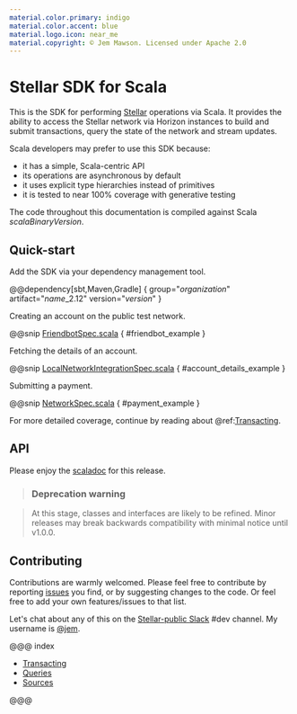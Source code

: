 ```yaml
---
material.color.primary: indigo
material.color.accent: blue
material.logo.icon: near_me
material.copyright: © Jem Mawson. Licensed under Apache 2.0
---
```


# Stellar SDK for Scala

This is the SDK for performing [Stellar](https://www.stellar.org/) operations via Scala. It provides the ability to
access the Stellar network via Horizon instances to build and submit transactions, query the state of the network and
stream updates.

Scala developers may prefer to use this SDK because:

* it has a simple, Scala-centric API
* its operations are asynchronous by default
* it uses explicit type hierarchies instead of primitives
* it is tested to near 100% coverage with generative testing

The code throughout this documentation is compiled against Scala $scalaBinaryVersion$.


## Quick-start

Add the SDK via your dependency management tool.

@@dependency[sbt,Maven,Gradle] {
  group="$organization$"
  artifact="$name$_2.12"
  version="$version$"
}

Creating an account on the public test network.

@@snip [FriendbotSpec.scala](../../it/scala/stellar/sdk/FriendbotSpec.scala) { #friendbot_example }

Fetching the details of an account.

@@snip [LocalNetworkIntegrationSpec.scala](../../it/scala/stellar/sdk/LocalNetworkIntegrationSpec.scala) { #account_details_example }

Submitting a payment.

@@snip [NetworkSpec.scala](../../it/scala/stellar/sdk/LocalNetworkIntegrationSpec.scala) { #payment_example }

For more detailed coverage, continue by reading about @ref:[Transacting](transacting.md).

## API

Please enjoy the [scaladoc](api/stellar/sdk) for this release.


> ### Deprecation warning

> At this stage, classes and interfaces are likely to be refined. Minor releases may break backwards compatibility
with minimal notice until v1.0.0.


## Contributing

Contributions are warmly welcomed. Please feel free to contribute by reporting [issues](https://github.com/Synesso/scala-stellar-sdk/issues)
you find, or by suggesting changes to the code. Or feel free to add your own features/issues to that list.

Let's chat about any of this on the [Stellar-public Slack](https://stellar-public.slack.com/) #dev channel. My username
is [@jem](https://keybase.io/jem).


@@@ index

* [Transacting](transacting.md)
* [Queries](queries.md)
* [Sources](sources.md)

@@@
